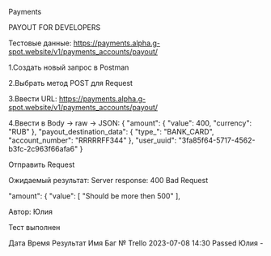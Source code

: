 Payments

PAYOUT FOR DEVELOPERS

Тестовые данные: https://payments.alpha.g-spot.website/v1/payments_accounts/payout/

1.Создать новый запрос в Postman

2.Выбрать метод POST для Request

3.Ввести URL: https://payments.alpha.g-spot.website/v1/payments_accounts/payout/

4.Ввести в Body -> raw -> JSON: { "amount": { "value": 400, "currency": "RUB" }, "payout_destination_data": { "type_": "BANK_CARD", "account_number": "RRRRRFF344" }, "user_uuid": "3fa85f64-5717-4562-b3fc-2c963f66afa6" }

Отправить Request

Ожидаемый результат: Server response: 400 Bad Request

"amount": {
        "value": [
            "Should be more then 500"
        ],


Автор: Юлия

Тест выполнен

Дата	Время	Результат	Имя	Баг № Trello
2023-07-08	14:30	Passed	Юлия	-
